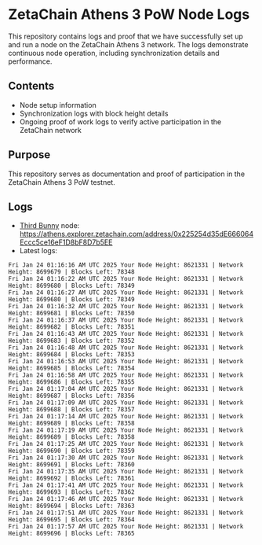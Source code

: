 # ZetaChain Athens 3 PoW Node Logs
This repository contains logs and proof that we have successfully set up and run a node on the ZetaChain Athens 3 network. The logs demonstrate continuous node operation, including synchronization details and performance.

## Contents
- Node setup information
- Synchronization logs with block height details
- Ongoing proof of work logs to verify active participation in the ZetaChain network

## Purpose
This repository serves as documentation and proof of participation in the ZetaChain Athens 3 PoW testnet.

## Logs

- [Third Bunny](https://thirdbunny.xyz/) node: https://athens.explorer.zetachain.com/address/0x225254d35dE666064Eccc5ce16eF1D8bF8D7b5EE
- Latest logs:
```
Fri Jan 24 01:16:16 AM UTC 2025 Your Node Height: 8621331 | Network Height: 8699679 | Blocks Left: 78348
Fri Jan 24 01:16:22 AM UTC 2025 Your Node Height: 8621331 | Network Height: 8699680 | Blocks Left: 78349
Fri Jan 24 01:16:27 AM UTC 2025 Your Node Height: 8621331 | Network Height: 8699680 | Blocks Left: 78349
Fri Jan 24 01:16:32 AM UTC 2025 Your Node Height: 8621331 | Network Height: 8699681 | Blocks Left: 78350
Fri Jan 24 01:16:37 AM UTC 2025 Your Node Height: 8621331 | Network Height: 8699682 | Blocks Left: 78351
Fri Jan 24 01:16:43 AM UTC 2025 Your Node Height: 8621331 | Network Height: 8699683 | Blocks Left: 78352
Fri Jan 24 01:16:48 AM UTC 2025 Your Node Height: 8621331 | Network Height: 8699684 | Blocks Left: 78353
Fri Jan 24 01:16:53 AM UTC 2025 Your Node Height: 8621331 | Network Height: 8699685 | Blocks Left: 78354
Fri Jan 24 01:16:58 AM UTC 2025 Your Node Height: 8621331 | Network Height: 8699686 | Blocks Left: 78355
Fri Jan 24 01:17:04 AM UTC 2025 Your Node Height: 8621331 | Network Height: 8699687 | Blocks Left: 78356
Fri Jan 24 01:17:09 AM UTC 2025 Your Node Height: 8621331 | Network Height: 8699688 | Blocks Left: 78357
Fri Jan 24 01:17:14 AM UTC 2025 Your Node Height: 8621331 | Network Height: 8699689 | Blocks Left: 78358
Fri Jan 24 01:17:19 AM UTC 2025 Your Node Height: 8621331 | Network Height: 8699689 | Blocks Left: 78358
Fri Jan 24 01:17:25 AM UTC 2025 Your Node Height: 8621331 | Network Height: 8699690 | Blocks Left: 78359
Fri Jan 24 01:17:30 AM UTC 2025 Your Node Height: 8621331 | Network Height: 8699691 | Blocks Left: 78360
Fri Jan 24 01:17:35 AM UTC 2025 Your Node Height: 8621331 | Network Height: 8699692 | Blocks Left: 78361
Fri Jan 24 01:17:41 AM UTC 2025 Your Node Height: 8621331 | Network Height: 8699693 | Blocks Left: 78362
Fri Jan 24 01:17:46 AM UTC 2025 Your Node Height: 8621331 | Network Height: 8699694 | Blocks Left: 78363
Fri Jan 24 01:17:51 AM UTC 2025 Your Node Height: 8621331 | Network Height: 8699695 | Blocks Left: 78364
Fri Jan 24 01:17:57 AM UTC 2025 Your Node Height: 8621331 | Network Height: 8699696 | Blocks Left: 78365
```
